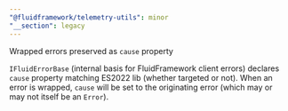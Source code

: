 ```yaml
---
"@fluidframework/telemetry-utils": minor
"__section": legacy
---
```

Wrapped errors preserved as `cause` property

`IFluidErrorBase` (internal basis for FluidFramework client errors) declares `cause` property matching ES2022 lib (whether targeted or not). When an error is wrapped, `cause` will be set to the originating error (which may or may not itself be an `Error`).
